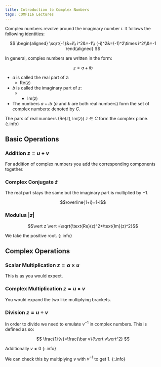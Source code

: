 ```yaml
---
title: Introduction to Complex Numbers
tags: COMP116 Lectures
---
```

Complex numbers revolve around the imaginary number $i$. It follows the following identities:

$$
\begin{aligned}
\sqrt{-1}&=i\\
i^2&=-1\\
(-i)^2&=(-1)^2\times i^2\\&=-1
\end{aligned}
$$

In general, complex numbers are written in the form:

$$z=a+ib$$

* $a$ is called the real part of $z$:
	* $\text{Re}(z)$
* $b$ is called the imaginary part of $z$:
	* * $\text{Im}(z)$
* The numbers $a+ib$  ($a$ and $b$ are both real numbers) form the set of complex numbers: denoted by $C$.

The pars of real numbers $(\text{Re}(z),\text{Im}(z))\ z\in C$ form the complex plane.
{:.info}

## Basic Operations
### Addition $z=u+v$
For addition of complex numbers you add the corresponding components together.
### Complex Conjugate $\bar z$
The real part stays the same but the imaginary part is multiplied by $-1$.

$$\overline{1+i}=1-i$$
### Modulus $\vert z\vert$

$$\vert z \vert =\sqrt{\text{Re}(z)^2+\text{Im}(z)^2}$$

We take the positive root.
{:.info}

## Complex Operations
### Scalar Multiplication $z=\alpha \times u$
This is as you would expect.

### Complex Multiplication $z=u\times v$
You would expand the two like multiplying brackets.
### Division $z=u\div v$
In order to divide we need to emulate $v^{-1}$ in complex numbers. This is defined as so:

$$
\frac{1}{v}=\frac{\bar v}{\vert v\vert^2}
$$

Additionally $v\neq 0$
{:.info}

We can check this by multiplying $v$ with $v^{-1}$ to get $1$.
{:.info}